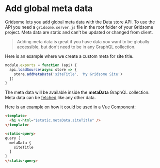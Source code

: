 # Add global meta data

Gridsome lets you add global meta data with the [Data store API](/docs/data-store-api). To use the API you need a `gridsome.server.js` file in the root folder of your Gridsome project.  Meta data are static and can't be updated or changed from client.

> Adding meta data is great if you have data you want to be globally accessible, but don't need to be in any GraphQL collection.

Here is an example where we create a custom meta for site title.

```js
module.exports = function (api) {
  api.loadSource(async store => {
    store.addMetaData('siteTitle', 'My Gridsome Site')
  })
}
```
The meta data will be available inside the **metaData** GraphQL collection. Meta data can be [fetched](/docs/fetching-data) like any other data.

Here is an example on how it could be used in a Vue Component:

```html
<template>
  <h1 v-html="$static.metaData.siteTitle" />
</template>

<static-query>
query {
  metaData {
    siteTitle
  }
}
</static-query>
```